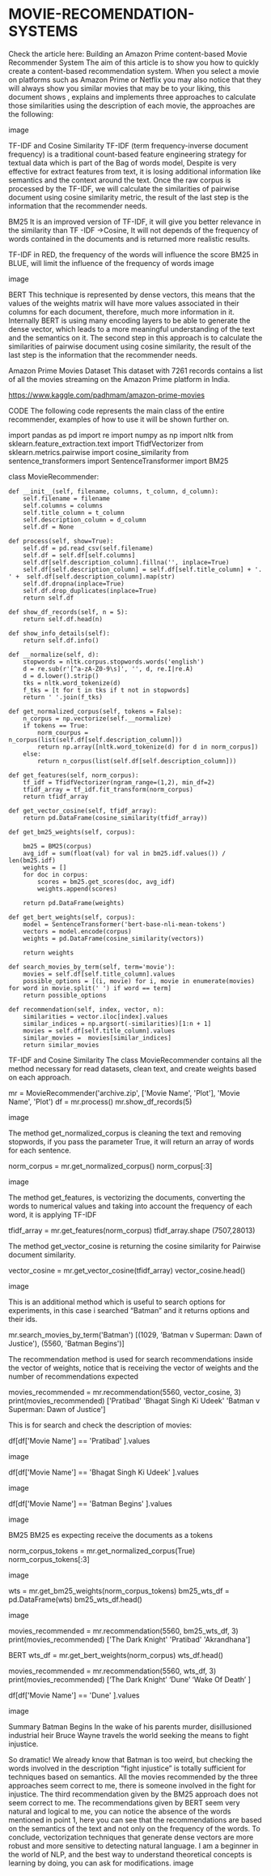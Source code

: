 # MOVIE-RECOMENDATION-SYSTEMS
Check the article here: Building an Amazon Prime content-based Movie Recommender System
The aim of this article is to show you how to quickly create a content-based recommendation system. When you select a movie on platforms such as Amazon Prime or Netflix you may also notice that they will always show you similar movies that may be to your liking, this document shows , explains and implements three approaches to calculate those similarities using the description of each movie, the approaches are the following:

image

TF-IDF and Cosine Similarity
TF-IDF (term frequency-inverse document frequency) is a traditional count-based feature engineering strategy for textual data which is part of the Bag of words model, Despite is very effective for extract features from text, it is losing additional information like semantics and the context around the text. Once the raw corpus is processed by the TF-IDF, we will calculate the similarities of pairwise document using cosine similarity metric, the result of the last step is the information that the recommender needs.

BM25
It is an improved version of TF-IDF, it will give you better relevance in the similarity than TF -IDF ->Cosine, It will not depends of the frequency of words contained in the documents and is returned more realistic results.

TF-IDF in RED, the frequency of the words will influence the score
BM25 in BLUE, will limit the influence of the frequency of words
image

image

BERT
This technique is represented by dense vectors, this means that the values of the weights matrix will have more values associated in their columns for each document, therefore, much more information in it. Internally BERT is using many encoding layers to be able to generate the dense vector, which leads to a more meaningful understanding of the text and the semantics on it. The second step in this approach is to calculate the similarities of pairwise document using cosine similarity, the result of the last step is the information that the recommender needs.

Amazon Prime Movies Dataset
This dataset with 7261 records contains a list of all the movies streaming on the Amazon Prime platform in India.

https://www.kaggle.com/padhmam/amazon-prime-movies

CODE
The following code represents the main class of the entire recommender, examples of how to use it will be shown further on.

import pandas as pd
import re
import numpy as np
import nltk
from sklearn.feature_extraction.text import TfidfVectorizer
from sklearn.metrics.pairwise import cosine_similarity
from sentence_transformers import SentenceTransformer
import BM25

class MovieRecommender:

    def __init__(self, filename, columns, t_column, d_column):
        self.filename = filename
        self.columns = columns
        self.title_column = t_column
        self.description_column = d_column
        self.df = None

    def process(self, show=True):
        self.df = pd.read_csv(self.filename)
        self.df = self.df[self.columns]
        self.df[self.description_column].fillna('', inplace=True)
        self.df[self.description_column] = self.df[self.title_column] + '. ' +  self.df[self.description_column].map(str)
        self.df.dropna(inplace=True)
        self.df.drop_duplicates(inplace=True)
        return self.df

    def show_df_records(self, n = 5):
        return self.df.head(n)

    def show_info_details(self):
        return self.df.info()

    def __normalize(self, d):
        stopwords = nltk.corpus.stopwords.words('english')
        d = re.sub(r'[^a-zA-Z0-9\s]', '', d, re.I|re.A)
        d = d.lower().strip()
        tks = nltk.word_tokenize(d)
        f_tks = [t for t in tks if t not in stopwords]
        return ' '.join(f_tks)

    def get_normalized_corpus(self, tokens = False):
        n_corpus = np.vectorize(self.__normalize)        
        if tokens == True:
            norm_courpus = n_corpus(list(self.df[self.description_column]))
            return np.array([nltk.word_tokenize(d) for d in norm_corpus])            
        else:
            return n_corpus(list(self.df[self.description_column]))
            
    def get_features(self, norm_corpus):
        tf_idf = TfidfVectorizer(ngram_range=(1,2), min_df=2)
        tfidf_array = tf_idf.fit_transform(norm_corpus)
        return tfidf_array
    
    def get_vector_cosine(self, tfidf_array):
        return pd.DataFrame(cosine_similarity(tfidf_array))

    def get_bm25_weights(self, corpus):

        bm25 = BM25(corpus)
        avg_idf = sum(float(val) for val in bm25.idf.values()) / len(bm25.idf)
        weights = []
        for doc in corpus:
            scores = bm25.get_scores(doc, avg_idf)
            weights.append(scores)
            
        return pd.DataFrame(weights)
        
    def get_bert_weights(self, corpus):
        model = SentenceTransformer('bert-base-nli-mean-tokens')
        vectors = model.encode(corpus)
        weights = pd.DataFrame(cosine_similarity(vectors))
        
        return weights
    
    def search_movies_by_term(self, term='movie'):
        movies = self.df[self.title_column].values
        possible_options = [(i, movie) for i, movie in enumerate(movies) for word in movie.split(' ') if word == term]
        return possible_options
    
    def recommendation(self, index, vector, n):
        similarities = vector.iloc[index].values
        similar_indices = np.argsort(-similarities)[1:n + 1]
        movies = self.df[self.title_column].values
        similar_movies =  movies[similar_indices]
        return similar_movies

TF-IDF and Cosine Similarity
The class MovieRecommender contains all the method necessary for read datasets, clean text, and create weights based on each approach.

mr = MovieRecommender('archive.zip', ['Movie Name', 'Plot'], 'Movie Name', 'Plot')
df = mr.process()
mr.show_df_records(5)

image

The method get_normalized_corpus is cleaning the text and removing stopwords, if you pass the parameter True, it will return an array of words for each sentence.

norm_corpus = mr.get_normalized_corpus()
norm_corpus[:3]

image

The method get_features, is vectorizing the documents, converting the words to numerical values and taking into account the frequency of each word, it is applying TF-IDF

tfidf_array = mr.get_features(norm_corpus)
tfidf_array.shape
(7507,28013)

The method get_vector_cosine is returning the cosine similarity for Pairwise document similarity.

vector_cosine = mr.get_vector_cosine(tfidf_array)
vector_cosine.head()

image

This is an additional method which is useful to search options for experiments, in this case i searched “Batman” and it returns options and their ids.

mr.search_movies_by_term('Batman')
[(1029, 'Batman v Superman: Dawn of Justice'), (5560, 'Batman Begins')]

The recommendation method is used for search recommendations inside the vector of weights, notice that is receiving the vector of weights and the number of recommendations expected

movies_recommended  = mr.recommendation(5560, vector_cosine, 3)
print(movies_recommended)
['Pratibad' 'Bhagat Singh Ki Udeek' 'Batman v Superman: Dawn of Justice']

This is for search and check the description of movies:

df[df['Movie Name'] == 'Pratibad' ].values

image

df[df['Movie Name'] == 'Bhagat Singh Ki Udeek' ].values

image

df[df['Movie Name'] == 'Batman Begins' ].values

image

BM25
BM25 es expecting receive the documents as a tokens

norm_corpus_tokens = mr.get_normalized_corpus(True)
norm_corpus_tokens[:3]

image

wts = mr.get_bm25_weights(norm_corpus_tokens)
bm25_wts_df = pd.DataFrame(wts)
bm25_wts_df.head()

image

movies_recommended  = mr.recommendation(5560, bm25_wts_df, 3)
print(movies_recommended)
['The Dark Knight' 'Pratibad' 'Akrandhana']

BERT
wts_df = mr.get_bert_weights(norm_corpus)
wts_df.head()

movies_recommended  = mr.recommendation(5560, wts_df, 3)
print(movies_recommended)
[‘The Dark Knight’ ‘Dune’ ‘Wake Of Death’ ]

df[df['Movie Name'] == 'Dune' ].values

image

Summary
Batman Begins
In the wake of his parents murder, disillusioned industrial heir Bruce Wayne travels the world seeking the means to fight injustice.

So dramatic! We already know that Batman is too weird, but checking the words involved in the description “fight injustice” is totally sufficient for techniques based on semantics.
All the movies recommended by the three approaches seem correct to me, there is someone involved in the fight for injustice.
The third recommendation given by the BM25 approach does not seem correct to me.
The recommendations given by BERT seem very natural and logical to me, you can notice the absence of the words mentioned in point 1, here you can see that the recommendations are based on the semantics of the text and not only on the frequency of the words.
To conclude, vectorization techniques that generate dense vectors are more robust and more sensitive to detecting natural language.
I am a beginner in the world of NLP, and the best way to understand theoretical concepts is learning by doing, you can ask for modifications.
image

